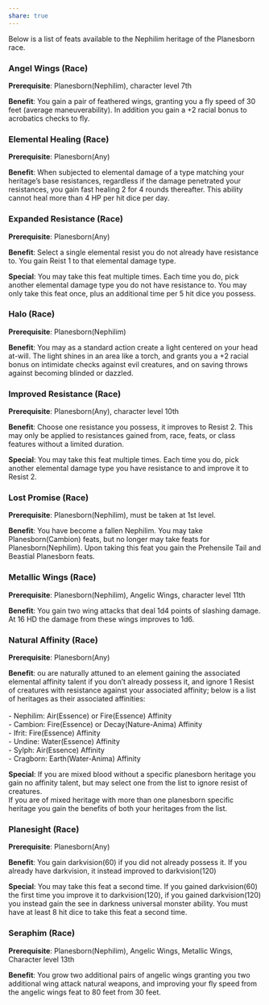 ```yaml
---
share: true
---
```

Below is a list of feats available to the Nephilim heritage of the Planesborn race.

<h3><span><p dir="auto">Angel Wings (Race)</p></span></h3><p><span><p dir="auto"><b>Prerequisite</b>:    Planesborn(Nephilim), character level 7th<br></p></span></p><p><span><p dir="auto"><b>Benefit</b>:    You gain a pair of feathered wings, granting you a fly speed of 30 feet (average maneuverability). In addition you gain a +2 racial bonus to acrobatics checks to fly.<br></p></span></p><h3><span><p dir="auto">Elemental Healing (Race)</p></span></h3><p><span><p dir="auto"><b>Prerequisite</b>:    Planesborn(Any)<br></p></span></p><p><span><p dir="auto"><b>Benefit</b>:    When subjected to elemental damage of a type matching your heritage’s base resistances, regardless if the damage penetrated your resistances, you gain fast healing 2 for 4 rounds thereafter. This ability cannot heal more than 4 HP per hit dice per day.<br></p></span></p><h3><span><p dir="auto">Expanded Resistance (Race)</p></span></h3><p><span><p dir="auto"><b>Prerequisite</b>:    Planesborn(Any)<br></p></span></p><p><span><p dir="auto"><b>Benefit</b>:    Select a single elemental resist you do not already have resistance to. You gain Reist 1 to that elemental damage type.<br></p></span></p><p><span><p dir="auto"><b>Special</b>:    You may take this feat multiple times. Each time you do, pick another elemental damage type you do not have resistance to. You may only take this feat once, plus an additional time per 5 hit dice you possess.<br></p></span></p><h3><span><p dir="auto">Halo (Race)</p></span></h3><p><span><p dir="auto"><b>Prerequisite</b>:    Planesborn(Nephilim)<br></p></span></p><p><span><p dir="auto"><b>Benefit</b>:    You may as a standard action create a light centered on your head at-will. The light shines in an area like a torch, and grants you a +2 racial bonus on intimidate checks against evil creatures, and on saving throws against becoming blinded or dazzled.<br></p></span></p><h3><span><p dir="auto">Improved Resistance (Race)</p></span></h3><p><span><p dir="auto"><b>Prerequisite</b>:    Planesborn(Any), character level 10th<br></p></span></p><p><span><p dir="auto"><b>Benefit</b>:    Choose one resistance you possess, it improves to Resist 2. This may only be applied to resistances gained from, race, feats, or class features without a limited duration.<br></p></span></p><p><span><p dir="auto"><b>Special</b>:    You may take this feat multiple times. Each time you do, pick another elemental damage type you have resistance to and improve it to Resist 2.<br></p></span></p><h3><span><p dir="auto">Lost Promise (Race)</p></span></h3><p><span><p dir="auto"><b>Prerequisite</b>:    Planesborn(Nephilim), must be taken at 1st level.<br></p></span></p><p><span><p dir="auto"><b>Benefit</b>:    You have become a fallen Nephilim. You may take Planesborn(Cambion) feats, but no longer may take feats for Planesborn(Nephilim). Upon taking this feat you gain the Prehensile Tail and Beastial Planesborn feats.<br></p></span></p><h3><span><p dir="auto">Metallic Wings (Race)</p></span></h3><p><span><p dir="auto"><b>Prerequisite</b>:    Planesborn(Nephilim), Angelic Wings, character level 11th<br></p></span></p><p><span><p dir="auto"><b>Benefit</b>:    You gain two wing attacks that deal 1d4 points of slashing damage. At 16 HD the damage from these wings improves to 1d6.<br></p></span></p><h3><span><p dir="auto">Natural Affinity (Race)</p></span></h3><p><span><p dir="auto"><b>Prerequisite</b>:    Planesborn(Any)<br></p></span></p><p><span><p dir="auto"><b>Benefit</b>:    ou are naturally attuned to an element gaining the associated elemental affinity talent if you don’t already possess it, and ignore 1 Resist of creatures with resistance against your associated affinity; below is a list of heritages as their associated affinities:<br><br>- Nephilim: Air(Essence) or Fire(Essence) Affinity<br>- Cambion: Fire(Essence) or Decay(Nature-Anima) Affinity<br>- Ifrit: Fire(Essence) Affinity<br>- Undine: Water(Essence) Affinity<br>- Sylph: Air(Essence) Affinity<br>- Cragborn: Earth(Water-Anima) Affinity<br></p></span></p><p><span><p dir="auto"><b>Special</b>:    If you are mixed blood without a specific planesborn heritage you gain no affinity talent, but may select one from the list to ignore resist of creatures.<br>If you are of mixed heritage with more than one planesborn specific heritage you gain the benefits of both your heritages from the list.<br></p></span></p><h3><span><p dir="auto">Planesight (Race)</p></span></h3><p><span><p dir="auto"><b>Prerequisite</b>:    Planesborn(Any)<br></p></span></p><p><span><p dir="auto"><b>Benefit</b>:    You gain darkvision(60) if you did not already possess it. If you already have darkvision, it instead improved to darkvision(120)<br></p></span></p><p><span><p dir="auto"><b>Special</b>:    You may take this feat a second time. If you gained darkvision(60) the first time you improve it to darkvision(120), if you gained darkvision(120) you instead gain the see in darkness universal monster ability. You must have at least 8 hit dice to take this feat a second time.<br></p></span></p><h3><span><p dir="auto">Seraphim (Race)</p></span></h3><p><span><p dir="auto"><b>Prerequisite</b>:    Planesborn(Nephilim), Angelic Wings, Metallic Wings, Character level 13th<br></p></span></p><p><span><p dir="auto"><b>Benefit</b>:    You grow two additional pairs of angelic wings granting you two additional wing attack natural weapons, and improving your fly speed from the angelic wings feat to 80 feet from 30 feet.<br></p></span></p>